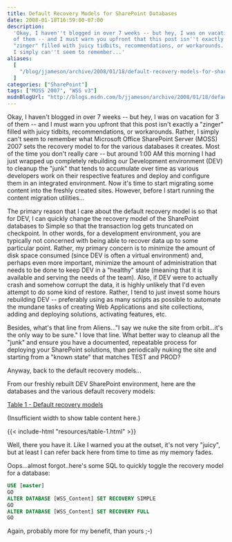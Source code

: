 ```yaml
---
title: Default Recovery Models for SharePoint Databases
date: 2008-01-18T16:59:00-07:00
description:
  'Okay, I haven''t blogged in over 7 weeks -- but hey, I was on vacation for 3
  of them -- and I must warn you upfront that this post isn''t exactly a
  "zinger" filled with juicy tidbits, recommendations, or workarounds. Rather,
  I simply can''t seem to remember...'
aliases:
  [
    "/blog/jjameson/archive/2008/01/18/default-recovery-models-for-sharepoint-databases.aspx",
  ]
categories: ["SharePoint"]
tags: ["MOSS 2007", "WSS v3"]
msdnBlogUrl: "http://blogs.msdn.com/b/jjameson/archive/2008/01/18/default-recovery-models-for-sharepoint-databases.aspx"
---
```


Okay, I haven't blogged in over 7 weeks -- but hey, I was on vacation for 3 of
them -- and I must warn you upfront that this post isn't exactly a "zinger"
filled with juicy tidbits, recommendations, or workarounds. Rather, I simply
can't seem to remember what Microsoft Office SharePoint Server (MOSS) 2007 sets
the recovery model to for the various databases it creates. Most of the time you
don't really care -- but around 1:00 AM this morning I had just wrapped up
completely rebuilding our Development environment (DEV) to cleanup the "junk"
that tends to accumulate over time as various developers work on their
respective features and deploy and configure them in an integrated environment.
Now it's time to start migrating some content into the freshly created sites.
However, before I start running the content migration utilities...

The primary reason that I care about the default recovery model is so that for
DEV, I can quickly change the recovery model of the SharePoint databases to
Simple so that the transaction log gets truncated on checkpoint. In other words,
for a development environment, you are typically not concerned with being able
to recover data up to some particular point. Rather, my primary concern is to
minimize the amount of disk space consumed (since DEV is often a virtual
environment) and, perhaps even more important, minimize the amount of
administration that needs to be done to keep DEV in a "healthy" state (meaning
that it is available and serving the needs of the team). Also, if DEV were to
actually crash and somehow corrupt the data, it is highly unlikely that I'd even
attempt to do some kind of restore. Rather, I tend to just invest some hours
rebuilding DEV -- preferably using as many scripts as possible to automate the
mundane tasks of creating Web Applications and site collections, adding and
deploying solutions, activating features, etc.

Besides, what's that line from Aliens..."I say we nuke the site from
orbit...it's the only way to be sure." I love that line. What better way to
cleanup all the "junk" and ensure you have a documented, repeatable process for
deploying your SharePoint solutions, than periodically nuking the site and
starting from a "known state" that matches TEST and PROD?

Anyway, back to the default recovery models...

From our freshly rebuilt DEV SharePoint environment, here are the databases and
the various default recovery models:

<div class="d-sm-none">
  <a href='{{< relref "resources/table-1-popout" >}}' target="_blank">Table 1 - Default recovery models</a>
  <i class="bi bi-arrow-up-right-square"></i>
  <p>(Insufficient width to show table content here.)</p>
</div>
<div class="d-none d-sm-block">
   {{< include-html "resources/table-1.html" >}}
</div>

Well, there you have it. Like I warned you at the outset, it's not very "juicy",
but at least I can refer back here from time to time as my memory fades.

Oops...almost forgot..here's some SQL to quickly toggle the recovery model for a
database:

```SQL
USE [master]
GO
ALTER DATABASE [WSS_Content] SET RECOVERY SIMPLE
GO
ALTER DATABASE [WSS_Content] SET RECOVERY FULL
GO
```

Again, probably more for my benefit, than yours ;-)
